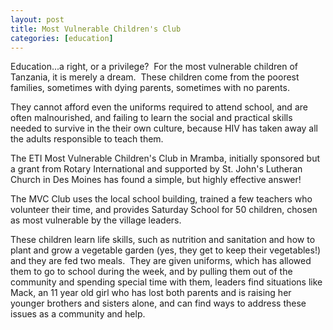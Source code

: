 ```yaml
---
layout: post
title: Most Vulnerable Children's Club
categories: [education]
---
```

Education...a right, or a privilege?  For the most vulnerable children of Tanzania, it is merely a dream.  These children come from the poorest families, sometimes with dying parents, sometimes with no parents.

They cannot afford even the uniforms required to attend school, and are often malnourished, and failing to learn the social and practical skills needed to survive in the their own culture, because HIV has taken away all the adults responsible to teach them.

The ETI Most Vulnerable Children's Club in Mramba, initially sponsored but a grant from Rotary International and supported by St. John's Lutheran Church in Des Moines has found a simple, but highly effective answer!

The MVC Club uses the local school building, trained a few teachers who volunteer their time, and provides Saturday School for 50 children, chosen as most vulnerable by the village leaders.

These children learn life skills, such as nutrition and sanitation and how to plant and grow a vegetable garden (yes, they get to keep their vegetables!) and they are fed two meals.  They are given uniforms, which has allowed them to go to school during the week, and by pulling them out of the community and spending special time with them, leaders find situations like Mack, an 11 year old girl who has lost both parents and is raising her younger brothers and sisters alone, and can find ways to address these issues as a community and help.

 
